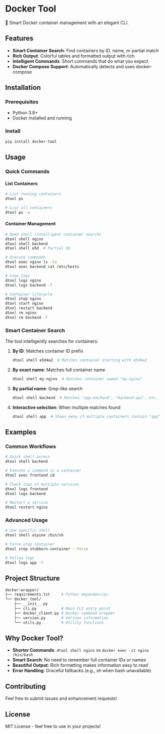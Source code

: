 # Docker Tool

🐳 Smart Docker container management with an elegant CLI.

## Features

- **Smart Container Search**: Find containers by ID, name, or partial match
- **Rich Output**: Colorful tables and formatted output with rich
- **Intelligent Commands**: Short commands that do what you expect
- **Docker Compose Support**: Automatically detects and uses docker-compose

## Installation

### Prerequisites

- Python 3.8+
- Docker installed and running

### Install

```bash
pip install docker-tool
```

## Usage

### Quick Commands

#### List Containers

```bash
# List running containers
dtool ps

# List all containers
dtool ps -a
```

#### Container Management

```bash
# Open shell (intelligent container search)
dtool shell nginx
dtool shell backend
dtool shell e5d  # Partial ID

# Execute commands
dtool exec nginx ls -la
dtool exec backend cat /etc/hosts

# View logs
dtool logs nginx
dtool logs backend -f

# Container lifecycle
dtool stop nginx
dtool start nginx
dtool restart backend
dtool rm nginx
dtool rm backend -f
```

### Smart Container Search

The tool intelligently searches for containers:

1. **By ID**: Matches container ID prefix
   ```bash
   dtool shell e5d4a2  # Matches container starting with e5d4a2
   ```

2. **By exact name**: Matches full container name
   ```bash
   dtool shell my-nginx  # Matches container named "my-nginx"
   ```

3. **By partial name**: Grep-like search
   ```bash
   dtool shell backend  # Matches "app-backend", "backend-api", etc.
   ```

4. **Interactive selection**: When multiple matches found
   ```bash
   dtool shell app  # Shows menu if multiple containers contain "app"
   ```

## Examples

### Common Workflows

```bash
# Quick shell access
dtool shell backend

# Execute a command in a container
dtool exec frontend id

# Check logs of multiple services
dtool logs frontend
dtool logs backend

# Restart a service
dtool restart nginx
```

### Advanced Usage

```bash
# Use specific shell
dtool shell alpine /bin/sh

# Force stop container
dtool stop stubborn-container --force

# Follow logs
dtool logs app -f
```

## Project Structure

```bash
docker-wrapper/
├── requirements.txt     # Python dependencies
└── docker_tool/
    ├── __init__.py
    ├── cli.py           # Main CLI entry point
    ├── docker_client.py # Docker command wrapper
    ├── version.py       # Version information
    └── utils.py         # Utility functions
```

## Why Docker Tool?

- **Shorter Commands**: `dtool shell nginx` vs `docker exec -it nginx /bin/bash`
- **Smart Search**: No need to remember full container IDs or names
- **Beautiful Output**: Rich formatting makes information easy to read
- **Error Handling**: Graceful fallbacks (e.g., sh when bash unavailable)

## Contributing

Feel free to submit issues and enhancement requests!

## License

MIT License - feel free to use in your projects!
